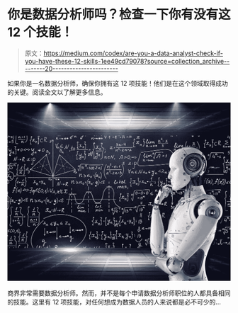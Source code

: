 # 你是数据分析师吗？检查一下你有没有这 12 个技能！

> 原文：<https://medium.com/codex/are-you-a-data-analyst-check-if-you-have-these-12-skills-1ee49cd79078?source=collection_archive---------20----------------------->

如果你是一名数据分析师，确保你拥有这 12 项技能！他们是在这个领域取得成功的关键。阅读全文以了解更多信息。

![](img/d17403b88158cb3e0c73b420e373a536.png)

商界非常需要数据分析师。然而，并不是每个申请数据分析师职位的人都具备相同的技能。这里有 12 项技能，对任何想成为数据人员的人来说都是必不可少的…